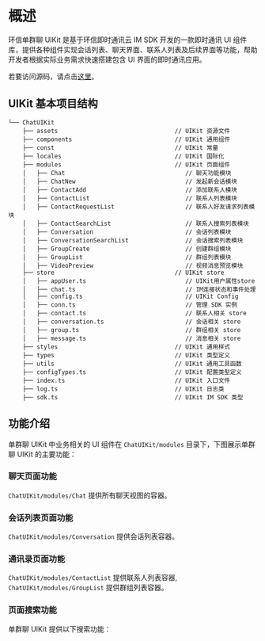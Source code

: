 # 概述

<Toc />

环信单群聊 UIKit 是基于环信即时通讯云 IM SDK 开发的一款即时通讯 UI 组件库，提供各种组件实现会话列表、聊天界面、联系人列表及后续界面等功能，帮助开发者根据实际业务需求快速搭建包含 UI 界面的即时通讯应用。

若要访问源码，请点击[这里](https://github.com/easemob/easemob-uikit-uniapp)。

## UIKit 基本项目结构

```
└── ChatUIKit
    ├── assets                                 // UIKit 资源文件
    ├── components                             // UIKit 通用组件
    ├── const                                  // UIKit 常量
    ├── locales                                // UIKit 国际化
    ├── modules                                // UIKit 页面组件
    │   ├── Chat                                  // 聊天功能模块
    │   ├── ChatNew                               // 发起新会话模块
    │   ├── ContactAdd                            // 添加联系人模块
    │   ├── ContactList                           // 联系人列表模块      
    │   ├── ContactRequestList                    // 联系人好友请求列表模块
    │   ├── ContactSearchList                     // 联系人搜索列表模块
    │   ├── Conversation                          // 会话列表模块
    │   ├── ConversationSearchList                // 会话搜索列表模块
    │   ├── GroupCreate                           // 创建群组模块
    │   ├── GroupList                             // 群组列表模块
    │   ├── VideoPreview                          // 视频消息预览模块
    ├── store                                  // UIKit store
    │   ├── appUser.ts                            // UIKit用户属性store
    │   ├── chat.ts                               // IM连接状态和事件处理
    │   ├── config.ts                             // UIKit Config
    │   ├── conn.ts                               // 管理 SDK 实例
    │   ├── contact.ts                            // 联系人相关 store
    │   ├── conversation.ts                       // 会话相关 store
    │   ├── group.ts                              // 群组相关 store
    │   ├── message.ts                            // 消息相关 store
    ├── styles                                 // UIKit 通用样式
    ├── types                                  // UIKit 类型定义
    ├── utils                                  // UIKit 通用工具函数
    ├── configTypes.ts                         // UIKit 配置类型定义
    ├── index.ts                               // UIKit 入口文件
    ├── log.ts                                 // UIKit 日志类
    ├── sdk.ts                                 // UIKit IM SDK 类型
```

## 功能介绍

单群聊 UIKit 中业务相关的 UI 组件在 `ChatUIKit/modules` 目录下，下图展示单群聊 UIKit 的主要功能：

<ImageGallery>
  <ImageItem src="/images/uikit/chatuikit/android/main_chat.png" title="聊天页面" />
  <ImageItem src="/images/uikit/chatuikit/android/main_conversation_list.png" title="会话列表" />
  <ImageItem src="/images/uikit/chatuikit/android/main_contact_list.png" title="通讯录" />
  <ImageItem src="/images/uikit/chatuikit/uniapp/main_chat_group.png" title="群聊" />
</ImageGallery>

### 聊天页面功能

`ChatUIKit/modules/Chat` 提供所有聊天视图的容器。

<ImageGallery :columns="3">
  <ImageItem src="/images/uikit/chatuikit/android/chat_detail.png" title="聊天页面" />
  <ImageItem src="/images/uikit/chatuikit/android/message_types_2.png" title="发送多种类型的消息" />
  <ImageItem src="/images/uikit/chatuikit/android/message_longpress_2.png" title="消息操作" />
  <ImageItem src="/images/uikit/chatuikit/android/message_reply.png" title="消息引用" />
  <ImageItem src="/images/uikit/chatuikit/android/message_deliveryreceipt.png" title="已发送回执" />
  <ImageItem src="/images/uikit/chatuikit/android/message_readreceipt.png" title="已读回执" />
</ImageGallery>

### 会话列表页面功能

`ChatUIKit/modules/Conversation` 提供会话列表容器。

<ImageGallery>
  <ImageItem src="/images/uikit/chatuikit/uniapp/conversation_swipe_left.png" title="会话左滑操作" />
</ImageGallery>

### 通讯录页面功能

`ChatUIKit/modules/ContactList` 提供联系人列表容器, `ChatUIKit/modules/GroupList` 提供群组列表容器。

<ImageGallery>
  <ImageItem src="/images/uikit/chatuikit/android/contact list.png" title="联系人列表" />
  <ImageItem src="/images/uikit/chatuikit/android/group_list.png" title="群组列表" />
</ImageGallery>

### 页面搜索功能

单群聊 UIKit 提供以下搜索功能：

<ImageGallery :columns="3">
  <ImageItem src="/images/uikit/chatuikit/android/search_conversation.png" title="搜索会话名称" />
  <ImageItem src="/images/uikit/chatuikit/android/search_contact.png" title="搜索联系人名称" />
</ImageGallery>

